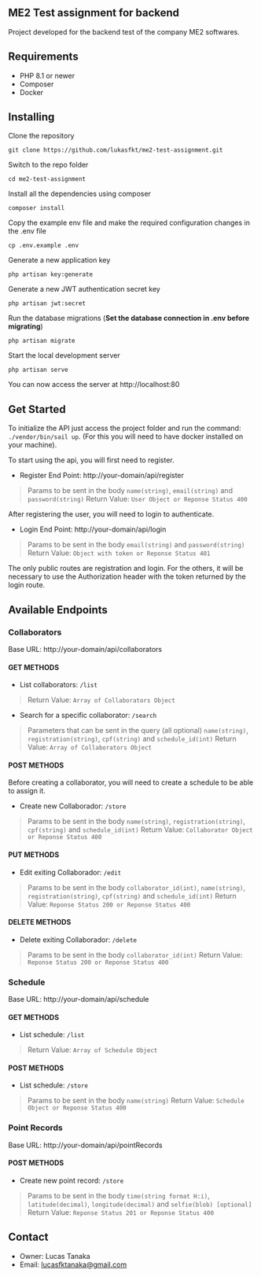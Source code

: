 ## ME2 Test assignment for backend
<p>Project developed for the backend test of the company ME2 softwares.</p>

## Requirements
<ul>
    <li>PHP 8.1 or newer</li>
    <li>Composer</li>
    <li>Docker</li>
</ul>

## Installing
Clone the repository

    git clone https://github.com/lukasfkt/me2-test-assignment.git

Switch to the repo folder

    cd me2-test-assignment

Install all the dependencies using composer

    composer install

Copy the example env file and make the required configuration changes in the .env file

    cp .env.example .env

Generate a new application key

    php artisan key:generate

Generate a new JWT authentication secret key

    php artisan jwt:secret

Run the database migrations (**Set the database connection in .env before migrating**)

    php artisan migrate

Start the local development server

    php artisan serve

You can now access the server at http://localhost:80

## Get Started

To initialize the API just access the project folder and run the command: `./vendor/bin/sail up`. (For this you will need to have docker installed on your machine).

To start using the api, you will first need to register.

* Register End Point: http://your-domain/api/register

> Params to be sent in the body
`name(string)`, `email(string)` and  `password(string)`
Return Value: `User Object or Reponse Status 400`

After registering the user, you will need to login to authenticate.

* Login End Point: http://your-domain/api/login

> Params to be sent in the body
`email(string)` and  `password(string)`
Return Value: `Object with token or Reponse Status 401`

The only public routes are registration and login. For the others, it will be necessary to use the Authorization header with the token returned by the login route.

## Available Endpoints

### Collaborators
Base URL: http://your-domain/api/collaborators

#### GET METHODS

* List collaborators: `/list`

> Return Value: `Array of Collaborators Object`

* Search for a specific collaborator: `/search`

> Parameters that can be sent in the query (all optional)
`name(string)`, `registration(string)`, `cpf(string)` and `schedule_id(int)`
Return Value: `Array of Collaborators Object`

#### POST METHODS

Before creating a collaborator, you will need to create a schedule to be able to assign it.

* Create new Collaborador: `/store`

> Params to be sent in the body
`name(string)`, `registration(string)`, `cpf(string)` and  `schedule_id(int)`
Return Value:  `Collaborator Object or Reponse Status 400`

#### PUT METHODS

* Edit exiting Collaborador: `/edit`

> Params to be sent in the body
`collaborator_id(int)`, `name(string)`, `registration(string)`, `cpf(string)` and  `schedule_id(int)`
Return Value:  `Reponse Status 200 or Reponse Status 400`

#### DELETE METHODS

* Delete exiting Collaborador: `/delete`

> Params to be sent in the body
`collaborator_id(int)`
Return Value:  `Reponse Status 200 or Reponse Status 400`

### Schedule
Base URL: http://your-domain/api/schedule

#### GET METHODS

* List schedule: `/list`

> Return Value: `Array of Schedule Object`

#### POST METHODS

* List schedule: `/store`

> Params to be sent in the body
`name(string)`
Return Value:  `Schedule Object or Reponse Status 400`

### Point Records
Base URL: http://your-domain/api/pointRecords

#### POST METHODS

* Create new point record: `/store`

> Params to be sent in the body
`time(string format H:i)`,  `latitude(decimal)`, `longitude(decimal)` and `selfie(blob) [optional]` <br> Return Value:  `Reponse Status 201 or Reponse Status 400`

## Contact

* Owner: Lucas Tanaka
* Email: lucasfktanaka@gmail.com
